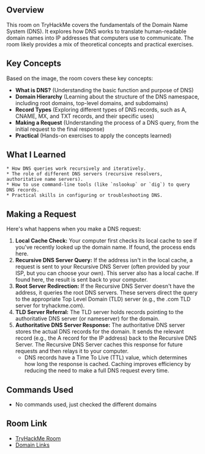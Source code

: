 ## Overview

This room on TryHackMe covers the fundamentals of the Domain Name System (DNS).  It explores how DNS works to translate human-readable domain names into IP addresses that computers use to communicate. The room likely provides a mix of theoretical concepts and practical exercises.

## Key Concepts

Based on the image, the room covers these key concepts:

* **What is DNS?** (Understanding the basic function and purpose of DNS)
* **Domain Hierarchy** (Learning about the structure of the DNS namespace, including root domains, top-level domains, and subdomains)
* **Record Types** (Exploring different types of DNS records, such as A, CNAME, MX, and TXT records, and their specific uses)
* **Making a Request** (Understanding the process of a DNS query, from the initial request to the final response)
* **Practical** (Hands-on exercises to apply the concepts learned)

## What I Learned

    * How DNS queries work recursively and iteratively.
    * The role of different DNS servers (recursive resolvers, authoritative name servers).
    * How to use command-line tools (like `nslookup` or `dig`) to query DNS records.
    * Practical skills in configuring or troubleshooting DNS.

## Making a Request

Here's what happens when you make a DNS request:

1.  **Local Cache Check:** Your computer first checks its local cache to see if you've recently looked up the domain name. If found, the process ends here.
2.  **Recursive DNS Server Query:** If the address isn't in the local cache, a request is sent to your Recursive DNS Server (often provided by your ISP, but you can choose your own). This server also has a local cache. If found here, the result is sent back to your computer.
3.  **Root Server Redirection:** If the Recursive DNS Server doesn't have the address, it queries the root DNS servers. These servers direct the query to the appropriate Top Level Domain (TLD) server (e.g., the .com TLD server for tryhackme.com).
4.  **TLD Server Referral:** The TLD server holds records pointing to the authoritative DNS server (or nameserver) for the domain.
5.  **Authoritative DNS Server Response:** The authoritative DNS server stores the actual DNS records for the domain. It sends the relevant record (e.g., the A record for the IP address) back to the Recursive DNS Server. The Recursive DNS Server caches this response for future requests and then relays it to your computer.
    * DNS records have a Time To Live (TTL) value, which determines how long the response is cached. Caching improves efficiency by reducing the need to make a full DNS request every time.

## Commands Used

* No commands used, just checked the different domains

## Room Link

* [TryHackMe Room](https://tryhackme.com/room/dnsindetail)
* [Domain Links](https://data.iana.org/TLD/tlds-alpha-by-domain.txt)
